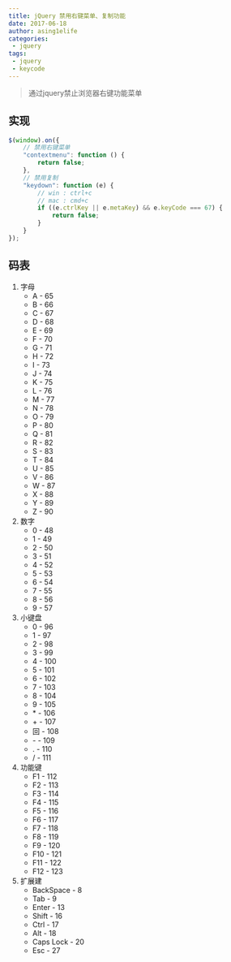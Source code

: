 ```yaml
---
title: jQuery 禁用右键菜单、复制功能
date: 2017-06-18
author: asing1elife
categories:
 - jquery
tags:
 - jquery
 - keycode
---
```

> 通过jquery禁止浏览器右键功能菜单  

## 实现
```js
$(window).on({
    // 禁用右键菜单
    "contextmenu": function () {
        return false;
    },
    // 禁用复制
    "keydown": function (e) {
        // win : ctrl+c
        // mac : cmd+c
        if ((e.ctrlKey || e.metaKey) && e.keyCode === 67) {
            return false;
        }
    }
});
```

## 码表
1. 字母
	* A - 65	
	* B - 66	
	* C - 67	
	* D - 68	
	* E - 69	
	* F - 70	
	* G - 71	
	* H - 72	
	* I - 73	
	* J - 74	
	* K - 75	
	* L - 76
	* M - 77	
	* N - 78	
	* O - 79	
	* P - 80	
	* Q - 81	
	* R - 82	
	* S - 83	
	* T - 84	
	* U - 85	
	* V - 86	
	* W - 87	
	* X - 88
	* Y - 89	
	* Z - 90
2. 数字
	* 0 - 48	
	* 1 - 49	
	* 2 - 50	
	* 3 - 51	
	* 4 - 52	
	* 5 - 53	
	* 6 - 54	
	* 7 - 55	
	* 8 - 56	
	* 9 - 57
3. 小键盘
	* 0 - 96	
	* 1 - 97	
	* 2 - 98	
	* 3 - 99	
	* 4 - 100	
	* 5 - 101	
	* 6 - 102	
	* 7 - 103	
	* 8 - 104	
	* 9 - 105	
	* \* - 106	
	* \+ - 107
	* 回 - 108	
	* \- - 109	
	* \. - 110	
	* / - 111
4. 功能键
	* F1 - 112		
	* F2 - 113		
	* F3 - 114		
	* F4 - 115		
	* F5 - 116	
	* F6 - 117		
	* F7 - 118		
	* F8 - 119		
	* F9 - 120		
	* F10 - 121
	* F11	- 122	
	* F12 - 123
5. 扩展建
	* BackSpace - 8	
	* Tab - 9	
	* Enter - 13
	* Shift - 16			
	* Ctrl - 17	
	* Alt - 18
	* Caps Lock - 20	
	* Esc - 27	